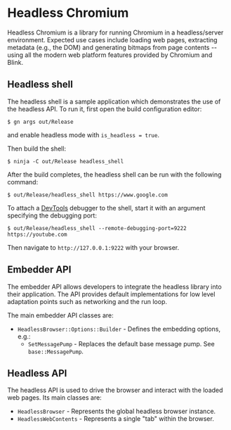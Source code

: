 # Headless Chromium

Headless Chromium is a library for running Chromium in a headless/server
environment. Expected use cases include loading web pages, extracting metadata
(e.g., the DOM) and generating bitmaps from page contents -- using all the
modern web platform features provided by Chromium and Blink.

## Headless shell

The headless shell is a sample application which demonstrates the use of the
headless API. To run it, first open the build configuration editor:

```
$ gn args out/Release
```

and enable headless mode with `is_headless = true`.

Then build the shell:

```
$ ninja -C out/Release headless_shell
```

After the build completes, the headless shell can be run with the following
command:

```
$ out/Release/headless_shell https://www.google.com
```

To attach a [DevTools](https://developer.chrome.com/devtools) debugger to the
shell, start it with an argument specifying the debugging port:

```
$ out/Release/headless_shell --remote-debugging-port=9222 https://youtube.com
```

Then navigate to `http://127.0.0.1:9222` with your browser.

## Embedder API

The embedder API allows developers to integrate the headless library into their
application. The API provides default implementations for low level adaptation
points such as networking and the run loop.

The main embedder API classes are:

- `HeadlessBrowser::Options::Builder` - Defines the embedding options, e.g.:
  - `SetMessagePump` - Replaces the default base message pump. See
    `base::MessagePump`.

## Headless API

The headless API is used to drive the browser and interact with the loaded web
pages. Its main classes are:

- `HeadlessBrowser` - Represents the global headless browser instance.
- `HeadlessWebContents` - Represents a single "tab" within the browser.

